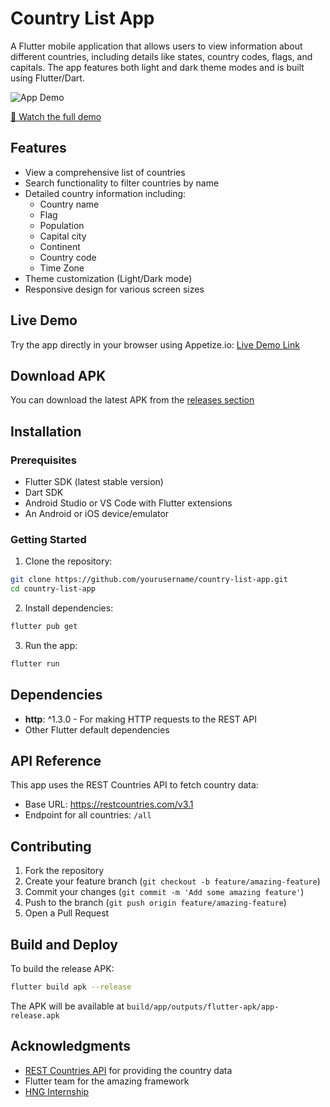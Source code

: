 # Country List App

A Flutter mobile application that allows users to view information about different countries, including details like states, country codes, flags, and capitals. The app features both light and dark theme modes and is built using Flutter/Dart.


![App Demo](https://github.com/d3mastermind/globalia/blob/main/Media/Screen_Recording.gif)

[🎥 Watch the full demo](https://github.com/d3mastermind/globalia/blob/4178ac3cd95719c5e1911a4788776f31bcb5a331/Media/Screen_Recording.mp4)


## Features

- View a comprehensive list of countries
- Search functionality to filter countries by name
- Detailed country information including:
  - Country name
  - Flag
  - Population
  - Capital city
  - Continent
  - Country code
  - Time Zone
- Theme customization (Light/Dark mode)
- Responsive design for various screen sizes

## Live Demo

Try the app directly in your browser using Appetize.io:
[Live Demo Link](https://appetize.io/app/b_r3pqzu5zr2wqabyams7jg34klm)

## Download APK

You can download the latest APK from the [releases section](https://github.com/d3mastermind/globalia/tree/4178ac3cd95719c5e1911a4788776f31bcb5a331/APK)


## Installation

### Prerequisites

- Flutter SDK (latest stable version)
- Dart SDK
- Android Studio or VS Code with Flutter extensions
- An Android or iOS device/emulator

### Getting Started

1. Clone the repository:
```bash
git clone https://github.com/yourusername/country-list-app.git
cd country-list-app
```

2. Install dependencies:
```bash
flutter pub get
```

3. Run the app:
```bash
flutter run
```

## Dependencies

- **http**: ^1.3.0 - For making HTTP requests to the REST API
- Other Flutter default dependencies

## API Reference

This app uses the REST Countries API to fetch country data:
- Base URL: https://restcountries.com/v3.1
- Endpoint for all countries: `/all`


## Contributing

1. Fork the repository
2. Create your feature branch (`git checkout -b feature/amazing-feature`)
3. Commit your changes (`git commit -m 'Add some amazing feature'`)
4. Push to the branch (`git push origin feature/amazing-feature`)
5. Open a Pull Request

## Build and Deploy

To build the release APK:

```bash
flutter build apk --release
```

The APK will be available at `build/app/outputs/flutter-apk/app-release.apk`


## Acknowledgments

- [REST Countries API](https://restcountries.com/) for providing the country data
- Flutter team for the amazing framework
- [HNG Internship](https://hng.tech/internship)
